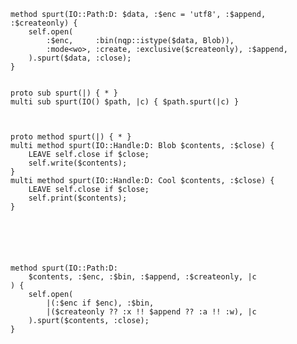     method spurt(IO::Path:D: $data, :$enc = 'utf8', :$append, :$createonly) {
        self.open(
            :$enc,     :bin(nqp::istype($data, Blob)),
            :mode<wo>, :create, :exclusive($createonly), :$append,
        ).spurt($data, :close);
    }


    proto sub spurt(|) { * }
    multi sub spurt(IO() $path, |c) { $path.spurt(|c) }



    proto method spurt(|) { * }
    multi method spurt(IO::Handle:D: Blob $contents, :$close) {
        LEAVE self.close if $close;
        self.write($contents);
    }
    multi method spurt(IO::Handle:D: Cool $contents, :$close) {
        LEAVE self.close if $close;
        self.print($contents);
    }






    method spurt(IO::Path:D:
        $contents, :$enc, :$bin, :$append, :$createonly, |c
    ) {
        self.open(
            |(:$enc if $enc), :$bin,
            |($createonly ?? :x !! $append ?? :a !! :w), |c
        ).spurt($contents, :close);
    }
